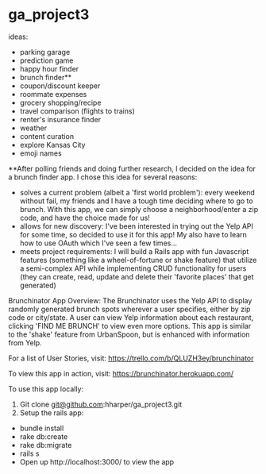 # ga_project3

ideas:
- parking garage
- prediction game
- happy hour finder
- brunch finder**
- coupon/discount keeper
- roommate expenses
- grocery shopping/recipe
- travel comparison (flights to trains)
- renter's insurance finder
- weather
- content curation
- explore Kansas City
- emoji names

**After polling friends and doing further research, I decided on the idea for a brunch finder app. I chose this idea for several reasons:

- solves a current problem (albeit a 'first world problem'): every weekend without fail, my friends and I have a tough time deciding where to go to brunch. With this app, we can simply choose a neighborhood/enter a zip code, and have the choice made for us!
- allows for new discovery: I've been interested in trying out the Yelp API for some time, so decided to use it for this app! My also have to learn how to use OAuth which I've seen a few times...
- meets project requirements: I will build a Rails app with fun Javascript features (something like a wheel-of-fortune or shake feature) that utilize a semi-complex API while implementing CRUD functionality for users (they can create, read, update and delete their 'favorite places' that get generated)

Brunchinator App Overview:
The Brunchinator uses the Yelp API to display randomly generated brunch spots wherever a user specifies, either by zip code or city/state. A user can view Yelp information about each restaurant, clicking 'FIND ME BRUNCH' to view even more options. This app is similar to the 'shake' feature from UrbanSpoon, but is enhanced with information from Yelp.

For a list of User Stories, visit: https://trello.com/b/QLUZH3ey/brunchinator

To view this app in action, visit: https://brunchinator.herokuapp.com/

To use this app locally:

1. Git clone git@github.com:hharper/ga_project3.git
2. Setup the rails app:
  - bundle install
  - rake db:create
  - rake db:migrate
  - rails s
  - Open up http://localhost:3000/ to view the app
